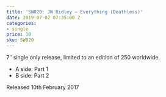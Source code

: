 ```yaml
---
title: 'SW020: JW Ridley – Everything (Deathless)'
date: 2019-07-02 07:35:00 Z
categories:
- single
price: 10
sku: SW020
---
```


7″ single only release, limited to an edition of 250 worldwide.

* A side: Part 1
* B side: Part 2

Released 10th February 2017